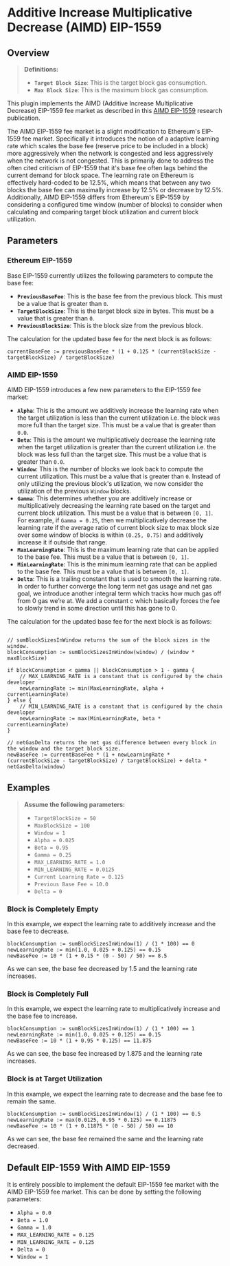 # Additive Increase Multiplicative Decrease (AIMD) EIP-1559

## Overview

> **Definitions:**
>
> * **`Target Block Size`**: This is the target block gas consumption.
> * **`Max Block Size`**: This is the maximum block gas consumption.

This plugin implements the AIMD (Additive Increase Multiplicative Decrease)
EIP-1559 fee market as described in this
[AIMD EIP-1559](https://arxiv.org/abs/2110.04753) research publication.

The AIMD EIP-1559 fee market is a slight modification to Ethereum's EIP-1559 fee
market. Specifically it introduces the notion of a adaptive learning rate which
scales the base fee (reserve price to be included in a block) more aggressively
when the network is congested and less aggressively when the network is not
congested. This is primarily done to address the often cited criticism of
EIP-1559 that it's base fee often lags behind the current demand for block space.
The learning rate on Ethereum is effectively hard-coded to be 12.5%, which means
that between any two blocks the base fee can maximally increase by 12.5% or
decrease by 12.5%. Additionally, AIMD EIP-1559 differs from Ethereum's EIP-1559
by considering a configured time window (number of blocks) to consider when
calculating and comparing target block utilization and current block utilization.

## Parameters

### Ethereum EIP-1559

Base EIP-1559 currently utilizes the following parameters to compute the base fee:

* **`PreviousBaseFee`**: This is the base fee from the previous block. This must
  be a value that is greater than `0`.
* **`TargetBlockSize`**: This is the target block size in bytes. This must be a
  value that is greater than `0`.
* **`PreviousBlockSize`**: This is the block size from the previous block.

The calculation for the updated base fee for the next block is as follows:

```golang
currentBaseFee := previousBaseFee * (1 + 0.125 * (currentBlockSize - targetBlockSize) / targetBlockSize)
```

### AIMD EIP-1559

AIMD EIP-1559 introduces a few new parameters to the EIP-1559 fee market:

* **`Alpha`**: This is the amount we additively increase the learning rate when
  the target utilization is less than the current utilization i.e. the block was
  more full than the target size. This must be a value that is greater than `0.0`.
* **`Beta`**: This is the amount we multiplicatively decrease the learning rate
  when the target utilization is greater than the current utilization i.e. the
  block was less full than the target size. This must be a value that is greater
  than `0.0`.
* **`Window`**: This is the number of blocks we look back to compute the current
  utilization. This must be a value that is greater than `0`. Instead of only
  utilizing the previous block's utilization, we now consider the utilization of
  the previous `Window` blocks.
* **`Gamma`**: This determines whether you are additively increase or
  multiplicatively decreasing the learning rate based on the target and current
  block utilization. This must be a value that is between `[0, 1]`. For example,
  if `Gamma = 0.25`, then we multiplicatively decrease the learning rate if the
  average ratio of current block size to max block size over some window of
  blocks is within `(0.25, 0.75)` and additively increase it if outside that range.
* **`MaxLearningRate`**: This is the maximum learning rate that can be applied
  to the base fee. This must be a value that is between `[0, 1]`.
* **`MinLearningRate`**: This is the minimum learning rate that can be applied
  to the base fee. This must be a value that is between `[0, 1]`.
* **`Delta`**: This is a trailing constant that is used to smooth the learning
  rate. In order to further converge the long term net gas usage and net gas
  goal, we introduce another integral term which tracks how much gas off from 0
  gas we’re at. We add a constant c which basically forces the fee to slowly
  trend in some direction until this has gone to 0.

The calculation for the updated base fee for the next block is as follows:

```golang

// sumBlockSizesInWindow returns the sum of the block sizes in the window.
blockConsumption := sumBlockSizesInWindow(window) / (window * maxBlockSize)

if blockConsumption < gamma || blockConsumption > 1 - gamma {
    // MAX_LEARNING_RATE is a constant that is configured by the chain developer
    newLearningRate := min(MaxLearningRate, alpha + currentLearningRate)
} else {
    // MIN_LEARNING_RATE is a constant that is configured by the chain developer
    newLearningRate := max(MinLearningRate, beta * currentLearningRate)
}

// netGasDelta returns the net gas difference between every block in the window and the target block size.
newBaseFee := currentBaseFee * (1 + newLearningRate * (currentBlockSize - targetBlockSize) / targetBlockSize) + delta * netGasDelta(window)
```

## Examples

> **Assume the following parameters:**
>
> * `TargetBlockSize = 50`
> * `MaxBlockSize = 100`
> * `Window = 1`
> * `Alpha = 0.025`
> * `Beta = 0.95`
> * `Gamma = 0.25`
> * `MAX_LEARNING_RATE = 1.0`
> * `MIN_LEARNING_RATE = 0.0125`
> * `Current Learning Rate = 0.125`
> * `Previous Base Fee = 10.0`
> * `Delta = 0`

### Block is Completely Empty

In this example, we expect the learning rate to additively increase and the base
fee to decrease.

```golang
blockConsumption := sumBlockSizesInWindow(1) / (1 * 100) == 0
newLearningRate := min(1.0, 0.025 + 0.125) == 0.15
newBaseFee := 10 * (1 + 0.15 * (0 - 50) / 50) == 8.5
```

As we can see, the base fee decreased by 1.5 and the learning rate increases.

### Block is Completely Full

In this example, we expect the learning rate to multiplicatively increase and the
base fee to increase.

```golang
blockConsumption := sumBlockSizesInWindow(1) / (1 * 100) == 1
newLearningRate := min(1.0, 0.025 + 0.125) == 0.15
newBaseFee := 10 * (1 + 0.95 * 0.125) == 11.875
```

As we can see, the base fee increased by 1.875 and the learning rate increases.

### Block is at Target Utilization

In this example, we expect the learning rate to decrease and the base fee to
remain the same.

```golang
blockConsumption := sumBlockSizesInWindow(1) / (1 * 100) == 0.5
newLearningRate := max(0.0125, 0.95 * 0.125) == 0.11875
newBaseFee := 10 * (1 + 0.11875 * (0 - 50) / 50) == 10
```

As we can see, the base fee remained the same and the learning rate decreased.

## Default EIP-1559 With AIMD EIP-1559

It is entirely possible to implement the default EIP-1559 fee market with the
AIMD EIP-1559 fee market. This can be done by setting the following parameters:

* `Alpha = 0.0`
* `Beta = 1.0`
* `Gamma = 1.0`
* `MAX_LEARNING_RATE = 0.125`
* `MIN_LEARNING_RATE = 0.125`
* `Delta = 0`
* `Window = 1`
